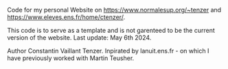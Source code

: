 Code for my personal Website on https://www.normalesup.org/~tenzer and https://www.eleves.ens.fr/home/ctenzer/.

This code is to serve as a template and is not garenteed to be the current version of the website. Last update: May 6th 2024.

Author Constantin Vaillant Tenzer. Inpirated by lanuit.ens.fr - on which I have previously worked with Martin Teusher.
